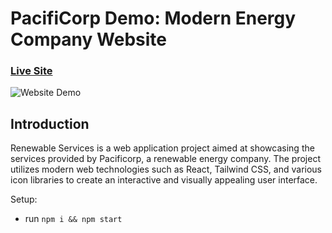 # PacifiCorp Demo: Modern Energy Company Website

### [Live Site](https://shahzada-shah.github.io/renewable-services/)

![Website Demo](https://cdn.discordapp.com/attachments/1112501778085314700/1118427028597780520/90cbbe2693d2ac501c3fa6cfdcb47eb4.gif)



## Introduction
Renewable Services is a web application project aimed at showcasing the services provided by Pacificorp, a renewable energy company. The project utilizes modern web technologies such as React, Tailwind CSS, and various icon libraries to create an interactive and visually appealing user interface.


Setup:
- run ```npm i && npm start```
